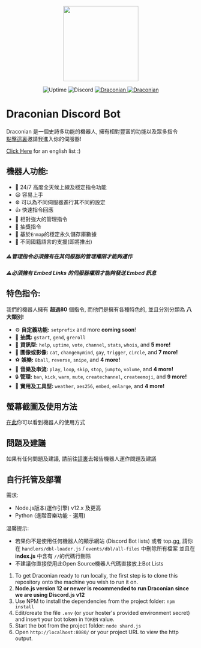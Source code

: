 <p align="center">
    <img src="https://cdn.koolisw.tk/file/kooliswCDN/F996F49F-5771-452D-9FA4-2E6713D2E138.png" height="200">
</p>
<p align="center">
<img src="https://img.shields.io/uptimerobot/ratio/m787007739-f881254df38f1a06bbd53346?style=flat-square"
            alt="Uptime">
    <img alt="Discord" src="https://img.shields.io/discord/687219262406131714?label=Discord">
    <a href="https://top.gg/bot/711937599975063584">
    <img src="https://top.gg/api/widget/status/711937599975063584.svg" alt="Draconian" />
</a>
    <a href="https://top.gg/bot/711937599975063584">
    <img src="https://top.gg/api/widget/servers/711937599975063584.svg" alt="Draconian" />
</a>
    </p>

# Draconian Discord Bot

Draconian 是一個史詩多功能的機器人, 擁有相對豐富的功能以及眾多指令\
[點擊這裏](https://discord.com/api/oauth2/authorize?client_id=711937599975063584&permissions=8&scope=bot)邀請我進入你的伺服器!

[Click Here](https://github.com/RealKoolisw/DraconianJSBot/blob/main/README.md) for an english list :)
## 機器人功能:
* :battery: 24/7 高度全天候上線及穩定指令功能
* :smiley: 容易上手
* ⚙ 可以為不同伺服器進行其不同的設定
* :+1: 快速指令回應
* :cop: 相對強大的管理指令
* :tada: 抽獎指令
* :file_folder: 基於`Enmap`的穩定永久儲存庫數據
* :rocket: 不同國籍語言的支援(即將推出)

##### ⚠管理指令必須擁有在其伺服器的管理權限才能夠運作
##### ⚠必須擁有 Embed Links 的伺服器權限才能夠發送 Embed 訊息

## 特色指令:
我們的機器人擁有 **超過80** 個指令, 而他們是擁有各種特色的, 並且分別分類為 **八大類別!**
* ⚙ **自定義功能:** `setprefix` and more **coming soon**!
* :gift: **抽獎:** `gstart`, `gend`, `greroll`
* :file_folder: **資訊型:** `help`, `uptime`, `vote`, `channel`, `stats`, `whois`, and **5 more!**
* :stars: **圖像或影像:** `cat`, `changemymind`, `gay`, `trigger`, `circle`, and **7 more!**
* :soccer: **娛樂:** `8ball`, `reverse`, `snipe`, and **4 more!**
* :musical_note: **音樂及串流:** `play`, `loop`, `skip`, `stop`, `jumpto`, `volume`, and **4 more!**
* :lock: **管理:** `ban`, `kick`, `warn`, `mute`, `createchannel`, `createemoji`, and **9 more!**
* :electric_plug: **實用及工具型:** `weather`, `aes256`, `embed`, `enlarge`, and **4 more!**

## 螢幕截圖及使用方法
[在此](https://github.com/RealKoolisw/DraconianJSBot/tree/main/assets)你可以看到機器人的使用方式

## 問題及建議
如果有任何問題及建議, 請前往[這裏](https://github.com/RealKoolisw/Draconian/issues)去報告機器人運作問題及建議

## 自行托管及部署
需求:
- Node.js版本(運作引擎) v12.x 及更高
- Python (進階音樂功能 - 選用)

溫馨提示:
- 若果你不是使用任何機器人的顯示網站 (Discord Bot lists) 或者 top.gg, 請你在 `handlers/dbl-loader.js` / `events/dbl/all-files` 中刪除所有檔案 並且在 **index.js** 中含有 `//`的代碼行刪除
- 不建議你直接使用此Open Source機器人代碼直接放上Bot Lists

1. To get Draconian ready to run locally, the first step is to clone this repository onto the machine you wish to run it on.
2. **Node.js version 12 or newer is recommended to run Draconian since we are using Discord.js v12**
3. Use NPM to install the dependencies from the project folder: `npm install`
4. Edit/create the file `.env` (or your hoster's provided environment secret) and insert your bot token in `TOKEN` value.
5. Start the bot from the project folder: `node shard.js`
6. Open `http://localhost:8080/` or your project URL to view the http output.
